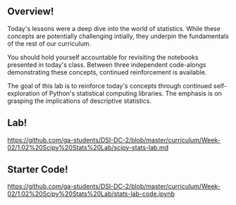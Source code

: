 ## Overview!

Today's lessons were a deep dive into the world of statistics. While these concepts are potentially challenging intially, they underpin the fundamentals of the rest of our curriculum.

You should hold yourself accountable for revisiting the notebooks presented in today's class. Between three independent code-alongs demonstrating these concepts, continued reinforcement is available.

The goal of this lab is to reinforce today's concepts through continued self-exploration of Python's statistical computing libraries. The emphasis is on grasping the implications of descriptive statistics.

## Lab!

https://github.com/ga-students/DSI-DC-2/blob/master/curriculum/Week-02/1.02%20Scipy%20Stats%20Lab/scipy-stats-lab.md

## Starter Code!

https://github.com/ga-students/DSI-DC-2/blob/master/curriculum/Week-02/1.02%20Scipy%20Stats%20Lab/stats-lab-code.ipynb
